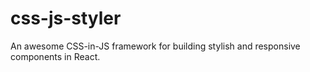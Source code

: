 # css-js-styler
An awesome CSS-in-JS framework for building stylish and responsive components in React.
